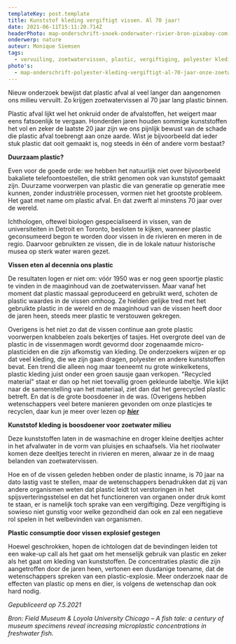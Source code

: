 ```yaml
---
templateKey: post.template
title: Kunststof kleding vergiftigt vissen. Al 70 jaar!
date: 2021-06-11T15:11:20.714Z
headerPhoto: map-onderschrift-snoek-onderwater-rivier-bron-pixabay-com-bjoisten-image-img-snoek-onderwater-rivier-jpg
onderwerp: nature
auteur: Monique Siemsen
tags:
  - vervuiling, zoetwatervissen, plastic, vergiftiging, polyester kleding
photo's:
  - map-onderschrift-polyester-kleding-vergiftigt-al-70-jaar-onze-zoetwatervissen-en-dat-alles-via-de-wasmachine-en-de-droger-bron-pixabay-com-free-photos-image-img-kind-park-herfst-jpg
---
```

Nieuw onderzoek bewijst dat plastic afval al veel langer dan aangenomen ons milieu vervuilt. Zo krijgen zoetwatervissen al 70 jaar lang plastic binnen.

Plastic afval lijkt wel het onkruid onder de afvalstoffen, het weigert maar eens fatsoenlijk te vergaan. Honderden jaren houden sommige kunststoffen het vol en zeker de laatste 20 jaar zijn we ons pijnlijk bewust van de schade die plastic afval toebrengt aan onze aarde. Wist je bijvoorbeeld dat ieder stuk plastic dat ooit gemaakt is, nog steeds in één of andere vorm bestaat?

**Duurzaam plastic?**

Even voor de goede orde: we hebben het natuurlijk niet over bijvoorbeeld bakaliete telefoontoestellen, die strikt genomen ook van kunststof gemaakt zijn. Duurzame voorwerpen van plastic die van generatie op generatie mee kunnen, zonder industriële processen, vormen niet het grootste probleem. Het gaat met name om plastic afval. En dat zwerft al minstens 70 jaar over de wereld. 

Ichthologen, oftewel biologen gespecialiseerd in vissen, van de universiteiten in Detroit en Toronto, besloten te kijken, wanneer plastic geconsumeerd begon te worden door vissen in de rivieren en meren in de regio. Daarvoor gebruikten ze vissen, die in de lokale natuur historische musea op sterk water waren gezet. 

**Vissen eten al decennia ons plastic**

De resultaten logen er niet om: vóór 1950 was er nog geen spoortje plastic te vinden in de maaginhoud van de zoetwatervissen. Maar vanaf het moment dat plastic massaal geproduceerd en gebruikt werd, schoten de plastic waardes in de vissen omhoog. Ze hielden gelijke tred met het gebruikte plastic in de wereld en de maaginhoud van de vissen heeft door de jaren heen, steeds meer plastic te verstouwen gekregen.

Overigens is het niet zo dat de vissen continue aan grote plastic voorwerpen knabbelen zoals bekertjes of tasjes. Het overgrote deel van de plastic in de vissenmagen wordt gevormd door zogenaamde micro-plasticiden en die zijn afkomstig van kleding. De onderzoekers wijzen er op dat veel kleding, die we zijn gaan dragen, polyester en andere kunststoffen bevat. Een trend die alleen nog maar toeneemt nu grote winkelketens, plastic kleding juist onder een groen sausje gaan verkopen. "Recycled material" staat er dan op het niet toevallig groen gekleurde labeltje. Wie kijkt naar de samenstelling van het materiaal, ziet dan dat het gerecycled plastic betreft. En dat is de grote boosdoener in de was. (Overigens hebben wetenschappers veel betere manieren gevonden om onze plasticjes te recyclen, daar kun je meer over lezen op ***[hier](kunststof-kleding-vergiftigt-vissen-al-70-jaar)***

**Kunststof kleding is boosdoener voor zoetwater milieu**

Deze kunststoffen laten in de wasmachine en droger kleine deeltjes achter in het afvalwater in de vorm van pluisjes en schaafsels. Via het rioolwater komen deze deeltjes terecht in rivieren en meren, alwaar ze in de maag belanden van zoetwatervissen. 

Hoe en of de vissen geleden hebben onder de plastic inname, is 70 jaar na dato lastig vast te stellen, maar de wetenschappers benadrukken dat zij van andere organismen weten dat plastic leidt tot verstoringen in het spijsverteringsstelsel en dat het functioneren van organen onder druk komt te staan, er is namelijk toch sprake van een vergiftiging. Deze vergiftiging is sowieso niet gunstig voor welke gezondheid dan ook en zal een negatieve rol spelen in het welbevinden van organismen. 

**Plastic consumptie door vissen explosief gestegen**

Hoewel geschrokken, hopen de ichtologen dat de bevindingen leiden tot een wake-up call als het gaat om het menselijk gebruik van plastic en zeker als het gaat om kleding van kunststoffen. De concentraties plastic die zijn aangetroffen door de jaren heen, vertonen een dusdanige toename, dat de wetenschappers spreken van een plastic-explosie. Meer onderzoek naar de effecten van plastic op mens en dier, is volgens de wetenschap dan ook hard nodig.

*Gepubliceerd op 7.5.2021*

*Bron: Field Museum & Loyola University Chicago – A fish tale: a century of museum specimens reveal increasing microplastic concentrations in freshwater fish.*